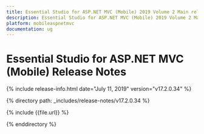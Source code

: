 ```yaml
---
title: Essential Studio for ASP.NET MVC (Mobile) 2019 Volume 2 Main release Release Notes  
description: Essential Studio for ASP.NET MVC (Mobile) 2019 Volume 2 Main release Release Notes  
platform: mobileaspnetmvc
documentation: ug
---
```


# Essential Studio for ASP.NET MVC (Mobile)  Release Notes  

{% include release-info.html date="July 11, 2019"  version="v17.2.0.34" %} 


{% directory path: _includes/release-notes/v17.2.0.34 %}

{% include {{file.url}} %}

{% enddirectory %}